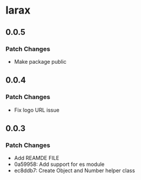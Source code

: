 # larax

## 0.0.5

### Patch Changes

- Make package public

## 0.0.4

### Patch Changes

- Fix logo URL issue

## 0.0.3

### Patch Changes

- Add REAMDE FILE
- 0a59958: Add support for es module
- ec8ddb7: Create Object and Number helper class

